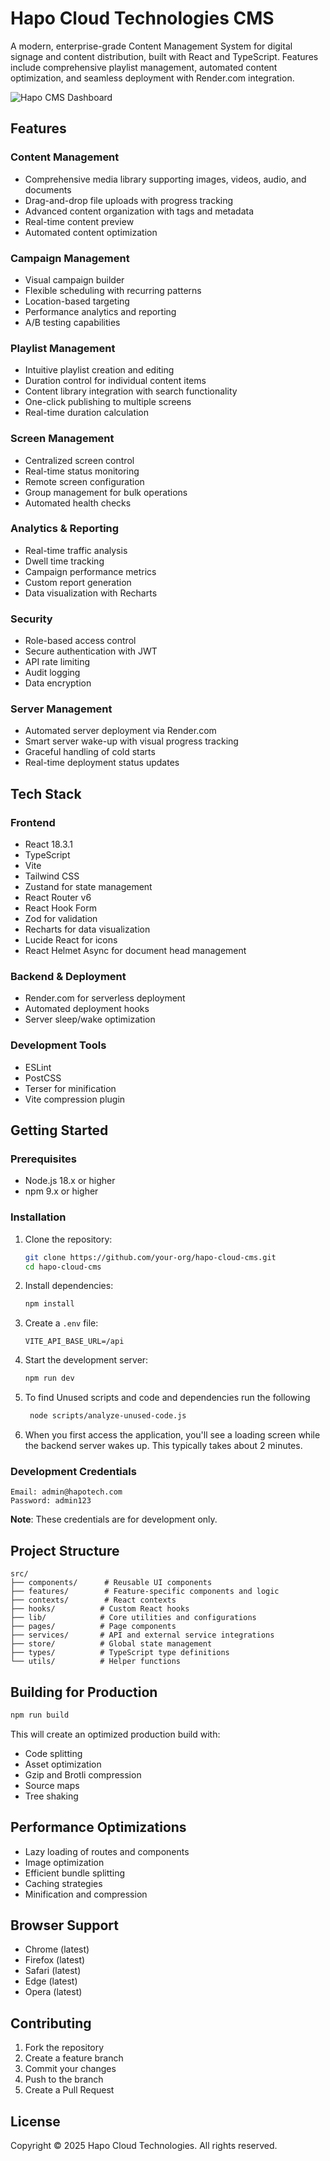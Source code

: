 # Hapo Cloud Technologies CMS

A modern, enterprise-grade Content Management System for digital signage and content distribution, built with React and
TypeScript. Features include comprehensive playlist management, automated content optimization, and seamless deployment
with Render.com integration.

![Hapo CMS Dashboard](https://images.unsplash.com/photo-1460925895917-afdab827c52f?auto=format&fit=crop&w=1200&h=400&q=80)

## Features

### Content Management
- Comprehensive media library supporting images, videos, audio, and documents
- Drag-and-drop file uploads with progress tracking
- Advanced content organization with tags and metadata
- Real-time content preview
- Automated content optimization

### Campaign Management
- Visual campaign builder
- Flexible scheduling with recurring patterns
- Location-based targeting
- Performance analytics and reporting
- A/B testing capabilities

### Playlist Management

- Intuitive playlist creation and editing
- Duration control for individual content items
- Content library integration with search functionality
- One-click publishing to multiple screens
- Real-time duration calculation

### Screen Management
- Centralized screen control
- Real-time status monitoring
- Remote screen configuration
- Group management for bulk operations
- Automated health checks

### Analytics & Reporting
- Real-time traffic analysis
- Dwell time tracking
- Campaign performance metrics
- Custom report generation
- Data visualization with Recharts

### Security
- Role-based access control
- Secure authentication with JWT
- API rate limiting
- Audit logging
- Data encryption

### Server Management

- Automated server deployment via Render.com
- Smart server wake-up with visual progress tracking
- Graceful handling of cold starts
- Real-time deployment status updates

## Tech Stack

### Frontend
- React 18.3.1
- TypeScript
- Vite
- Tailwind CSS
- Zustand for state management
- React Router v6
- React Hook Form
- Zod for validation
- Recharts for data visualization
- Lucide React for icons
- React Helmet Async for document head management

### Backend & Deployment

- Render.com for serverless deployment
- Automated deployment hooks
- Server sleep/wake optimization

### Development Tools
- ESLint
- PostCSS
- Terser for minification
- Vite compression plugin

## Getting Started

### Prerequisites
- Node.js 18.x or higher
- npm 9.x or higher

### Installation

1. Clone the repository:
   ```bash
   git clone https://github.com/your-org/hapo-cloud-cms.git
   cd hapo-cloud-cms
   ```

2. Install dependencies:
   ```bash
   npm install
   ```

3. Create a `.env` file:
   ```env
   VITE_API_BASE_URL=/api
   ```

4. Start the development server:
   ```bash
   npm run dev
   ```

5. To find Unused scripts and code and dependencies run the following
     ```bash
      node scripts/analyze-unused-code.js
      ```

6. When you first access the application, you'll see a loading screen while the backend server wakes up. This typically
   takes about 2 minutes.

### Development Credentials
```
Email: admin@hapotech.com
Password: admin123
```
**Note**: These credentials are for development only.

## Project Structure
```
src/
├── components/      # Reusable UI components
├── features/        # Feature-specific components and logic
├── contexts/        # React contexts
├── hooks/          # Custom React hooks
├── lib/            # Core utilities and configurations
├── pages/          # Page components
├── services/       # API and external service integrations
├── store/          # Global state management
├── types/          # TypeScript type definitions
└── utils/          # Helper functions
```

## Building for Production

```bash
npm run build
```

This will create an optimized production build with:
- Code splitting
- Asset optimization
- Gzip and Brotli compression
- Source maps
- Tree shaking

## Performance Optimizations

- Lazy loading of routes and components
- Image optimization
- Efficient bundle splitting
- Caching strategies
- Minification and compression

## Browser Support

- Chrome (latest)
- Firefox (latest)
- Safari (latest)
- Edge (latest)
- Opera (latest)

## Contributing

1. Fork the repository
2. Create a feature branch
3. Commit your changes
4. Push to the branch
5. Create a Pull Request

## License

Copyright © 2025 Hapo Cloud Technologies. All rights reserved.
